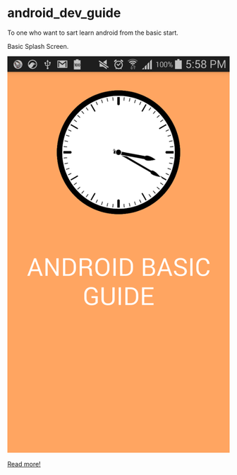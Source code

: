 # android_dev_guide
To one who want to sart learn android from the basic start.

Basic Splash Screen.

![alt tag](https://github.com/goldenkyds/android_dev_guide/blob/master/screenshots/Screenshot_2015-07-07-17-58-05.png)

[Read more!](https://github.com/goldenkyds/android_dev_guide/wiki )

